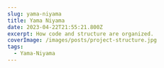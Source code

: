 ```yaml
---
slug: yama-niyama
title: Yama Niyama
date: 2023-04-22T21:55:21.800Z
excerpt: How code and structure are organized.
coverImage: /images/posts/project-structure.jpg
tags:
  - Yama-Niyama
---
```


<!-- <script>
  import CodeBlock from "$lib/components/molecules/CodeBlock.svelte";
</script> -->
